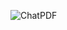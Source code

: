 ![ChatPDF]([https://github.com/Elliott-Chong/chatpdf-yt/assets/77007117/7fcee290-ca52-46ee-ae82-3490f505270b](https://easywithai.com/storage/2023/03/ChatPDF-768x414.png)https://easywithai.com/storage/2023/03/ChatPDF-768x414.png)

